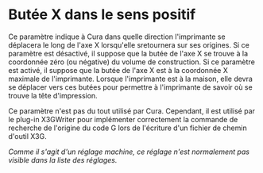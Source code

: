 Butée X dans le sens positif
====
Ce paramètre indique à Cura dans quelle direction l'imprimante se déplacera le long de l'axe X lorsqu'elle sretournera sur ses origines. Si ce paramètre est désactivé, il suppose que la butée de l'axe X se trouve à la coordonnée zéro (ou négative) du volume de construction. Si ce paramètre est activé, il suppose que la butée de l'axe X est à la coordonnée X maximale de l'imprimante. Lorsque l'imprimante est à la maison, elle devra se déplacer vers ces butées pour permettre à l'imprimante de savoir où se trouve la tête d'impression.

Ce paramètre n'est pas du tout utilisé par Cura. Cependant, il est utilisé par le plug-in X3GWriter pour implémenter correctement la commande de recherche de l'origine du code G lors de l'écriture d'un fichier de chemin d'outil X3G.

*Comme il s'agit d'un réglage machine, ce réglage n'est normalement pas visible dans la liste des réglages.*
